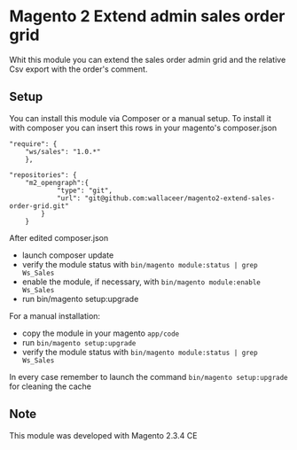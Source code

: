 # Magento 2 Extend admin sales order grid

Whit this module you can extend the sales order admin grid and the relative Csv export with the order's comment.
## Setup

You can install this module via Composer or a manual setup.
To install it with composer you can insert this rows in your magento's composer.json
```
"require": {
	"ws/sales": "1.0.*"
    },
```
```
"repositories": {
	"m2_opengraph":{
            "type": "git",
            "url": "git@github.com:wallaceer/magento2-extend-sales-order-grid.git"
        }
    }
```
  
After edited composer.json 
- launch composer update
- verify the module status with `bin/magento module:status | grep Ws_Sales`
- enable the module, if necessary, with `bin/magento module:enable Ws_Sales`
- run bin/magento setup:upgrade
    
For a manual installation:
* copy the module in your magento `app/code`
* run `bin/magento setup:upgrade`
* verify the module status with `bin/magento module:status | grep Ws_Sales`


In every case remember to launch the command `bin/magento setup:upgrade` for cleaning the cache


## Note
This module was developed with Magento 2.3.4 CE   